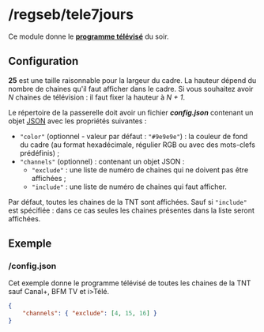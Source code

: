 # /regseb/tele7jours

Ce module donne le
**[programme télévisé](http://www.programme-television.org/)** du soir.

## Configuration

**25** est une taille raisonnable pour la largeur du cadre. La hauteur dépend
du nombre de chaines qu'il faut afficher dans le cadre. Si vous souhaitez avoir
*N* chaines de télévision : il faut fixer la hauteur à *N + 1*.

Le répertoire de la passerelle doit avoir un fichier ***config.json***
contenant un objet [JSON](http://www.json.org "JavaScript Object Notation")
avec les propriétés suivantes :

- `"color"` (optionnel - valeur par défaut : `"#9e9e9e"`) : la couleur de fond du
  cadre (au format hexadécimale, régulier RGB ou avec des mots-clefs
  prédéfinis) ;
- `"channels"` (optionnel) : contenant un objet JSON :
  - `"exclude"` : une liste de numéro de chaines qui ne doivent pas être
    affichées ;
  - `"include"` : une liste de numéro de chaines qui faut afficher.

Par défaut, toutes les chaines de la TNT sont affichées. Sauf si `"include"`
est spécifiée : dans ce cas seules les chaines présentes dans la liste seront
affichées.

## Exemple

### /config.json

Cet exemple donne le programme télévisé de toutes les chaines de la TNT sauf
Canal+, BFM TV et i>Télé.

```JSON
{
    "channels": { "exclude": [4, 15, 16] }
}
```
